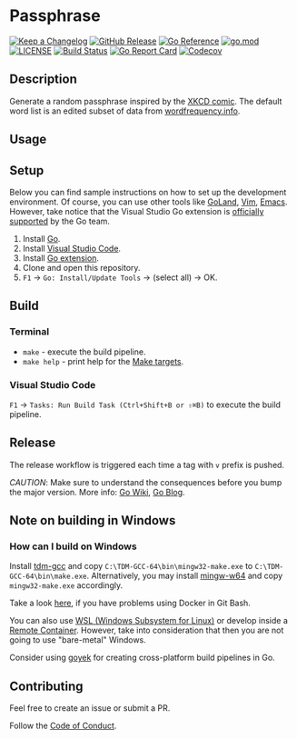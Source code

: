 # Passphrase

[![Keep a Changelog](https://img.shields.io/badge/changelog-Keep%20a%20Changelog-%23E05735)](CHANGELOG.md)
[![GitHub Release](https://img.shields.io/github/v/release/milligan22963/passphrase)](https://github.com/milligan22963/passphrase/releases)
[![Go Reference](https://pkg.go.dev/badge/github.com/milligan22963/passphrase.svg)](https://pkg.go.dev/github.com/milligan22963/passphrase)
[![go.mod](https://img.shields.io/github/go-mod/go-version/milligan22963/passphrase)](go.mod)
[![LICENSE](https://img.shields.io/github/license/milligan22963/passphrase)](LICENSE)
[![Build Status](https://img.shields.io/github/workflow/status/milligan22963/passphrase/build)](https://github.com/milligan22963/passphrase/actions?query=workflow%3Abuild+branch%3Amain)
[![Go Report Card](https://goreportcard.com/badge/github.com/milligan22963/passphrase)](https://goreportcard.com/report/github.com/milligan22963/passphrase)
[![Codecov](https://codecov.io/gh/asphaltbuffet/passphrase/branch/main/graph/badge.svg)](https://codecov.io/gh/asphaltbuffet/passphrase)

## Description

Generate a random passphrase inspired by the [XKCD comic](https://xkcd.com/936/). The default word list is an edited subset of data from [wordfrequency.info](https://www.wordfrequency.info/).

## Usage

## Setup

Below you can find sample instructions on how to set up the development environment.
Of course, you can use other tools like [GoLand](https://www.jetbrains.com/go/),
[Vim](https://github.com/fatih/vim-go), [Emacs](https://github.com/dominikh/go-mode.el).
However, take notice that the Visual Studio Go extension is
[officially supported](https://blog.golang.org/vscode-go) by the Go team.

1. Install [Go](https://golang.org/doc/install).
1. Install [Visual Studio Code](https://code.visualstudio.com/).
1. Install [Go extension](https://code.visualstudio.com/docs/languages/go).
1. Clone and open this repository.
1. `F1` -> `Go: Install/Update Tools` -> (select all) -> OK.

## Build

### Terminal

- `make` - execute the build pipeline.
- `make help` - print help for the [Make targets](Makefile).

### Visual Studio Code

`F1` → `Tasks: Run Build Task (Ctrl+Shift+B or ⇧⌘B)` to execute the build pipeline.

## Release

The release workflow is triggered each time a tag with `v` prefix is pushed.

_CAUTION_: Make sure to understand the consequences before you bump the major version.
More info: [Go Wiki](https://github.com/golang/go/wiki/Modules#releasing-modules-v2-or-higher),
[Go Blog](https://blog.golang.org/v2-go-modules).

## Note on building in Windows

### How can I build on Windows

Install [tdm-gcc](https://jmeubank.github.io/tdm-gcc/)
and copy `C:\TDM-GCC-64\bin\mingw32-make.exe`
to `C:\TDM-GCC-64\bin\make.exe`.
Alternatively, you may install [mingw-w64](http://mingw-w64.org/doku.php)
and copy `mingw32-make.exe` accordingly.

Take a look [here](https://github.com/docker-archive/toolbox/issues/673#issuecomment-355275054),
if you have problems using Docker in Git Bash.

You can also use [WSL (Windows Subsystem for Linux)](https://docs.microsoft.com/en-us/windows/wsl/install-win10)
or develop inside a [Remote Container](https://code.visualstudio.com/docs/remote/containers).
However, take into consideration that then you are not going to use "bare-metal" Windows.

Consider using [goyek](https://github.com/goyek/goyek)
for creating cross-platform build pipelines in Go.

## Contributing

Feel free to create an issue or submit a PR.

Follow the [Code of Conduct](CODE_OF_CONDUCT.md).
